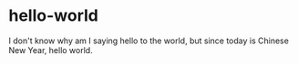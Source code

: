 # hello-world
I don't know why am I saying hello to the world, but since today is Chinese New Year, hello world.
